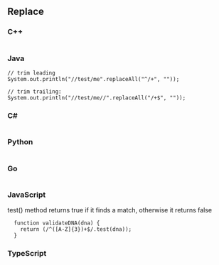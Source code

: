 ## Replace

### C++
```

```

### Java
```
// trim leading
System.out.println("//test/me".replaceAll("^/+", ""));

// trim trailing:
System.out.println("//test/me//".replaceAll("/+$", ""));
```


### C#
```  

```
### Python
```

```
### Go
```
```

### JavaScript

test() method returns true if it finds a match, otherwise it returns false
```
  function validateDNA(dna) {
    return (/^([A-Z]{3})+$/.test(dna));
  }
```
### TypeScript
```
```